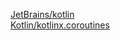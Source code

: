 [JetBrains/kotlin](https://github.com/JetBrains/kotlin)  
[Kotlin/kotlinx.coroutines](https://github.com/Kotlin/kotlinx.coroutines)
